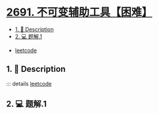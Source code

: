 # [2691. 不可变辅助工具【困难】](https://github.com/Tdahuyou/TNotes.leetcode/tree/main/notes/2691.%20%E4%B8%8D%E5%8F%AF%E5%8F%98%E8%BE%85%E5%8A%A9%E5%B7%A5%E5%85%B7%E3%80%90%E5%9B%B0%E9%9A%BE%E3%80%91)

<!-- region:toc -->

- [1. 📝 Description](#1--description)
- [2. 💻 题解.1](#2--题解1)

<!-- endregion:toc -->
- [leetcode](https://leetcode.cn/problems/immutability-helper/)


## 1. 📝 Description

::: details [leetcode](https://leetcode.cn)



## 2. 💻 题解.1

```

```

